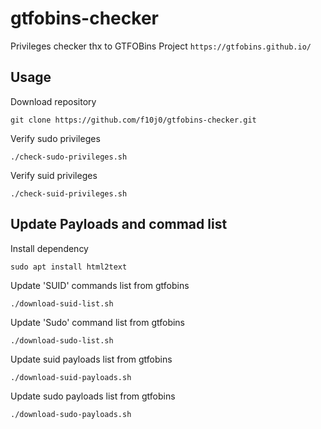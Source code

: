# gtfobins-checker

Privileges checker thx to GTFOBins Project
`https://gtfobins.github.io/`


## Usage

Download repository
```
git clone https://github.com/f10j0/gtfobins-checker.git
```

Verify sudo privileges
```
./check-sudo-privileges.sh
```

Verify suid privileges
```
./check-suid-privileges.sh
```

## Update Payloads and commad list


Install dependency
```
sudo apt install html2text
```

Update 'SUID' commands list from gtfobins
```
./download-suid-list.sh
```

Update 'Sudo' command list from gtfobins
```
./download-sudo-list.sh
```

Update suid payloads list from gtfobins
```
./download-suid-payloads.sh
```

Update sudo payloads list from gtfobins
```
./download-sudo-payloads.sh
```